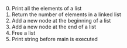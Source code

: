 0. Print all the elements of a list
1. Return the number of elements in a linked list
2. Add a new node at the beginning of a list
3. Add a new node at the end of a list
4. Free a list
5. Print string before main is executed
